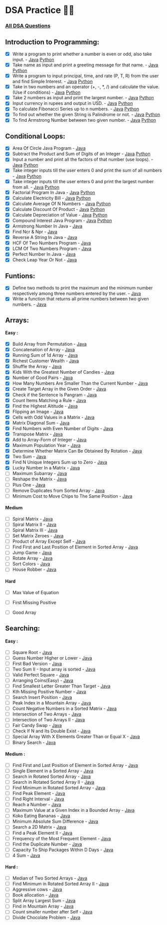 # DSA Practice 👨‍💻

### [All DSA Questions](https://github.com/kunal-kushwaha/DSA-Bootcamp-Java/tree/main/assignments)

## Introduction to Programming:
- [x] Write a program to print whether a number is even or odd, also take input. - [Java](https://github.com/ParagD25/DSA_Practice/blob/master/Java/Introduction/odd_or_even.java) [Python](https://github.com/ParagD25/DSA_Practice/blob/master/Python/Introduction/odd_even.py)
- [x] Take name as input and print a greeting message for that name. - [Java](https://github.com/ParagD25/DSA_Practice/blob/master/Java/Introduction/greet.java) [Python](https://github.com/ParagD25/DSA_Practice/blob/master/Python/Introduction/greet.py)
- [x] Write a program to input principal, time, and rate (P, T, R) from the user and find Simple Interest. - [Java](https://github.com/ParagD25/DSA_Practice/blob/master/Java/Introduction/simple_interest.java) [Python](https://github.com/ParagD25/DSA_Practice/blob/master/Python/Introduction/simple_interest.py)
- [x] Take in two numbers and an operator (+, -, *, /) and calculate the value. (Use if conditions) - [Java](https://github.com/ParagD25/DSA_Practice/blob/master/Java/Introduction/basic_calculator.java) [Python](https://github.com/ParagD25/DSA_Practice/blob/master/Python/Introduction/basic_calc.py)
- [x] Take 2 numbers as input and print the largest number. - [Java](https://github.com/ParagD25/DSA_Practice/blob/master/Java/Introduction/currency.java) [Python](https://github.com/ParagD25/DSA_Practice/blob/master/Python/Introduction/largest.py)
- [x] Input currency in rupees and output in USD. - [Java](https://github.com/ParagD25/DSA_Practice/blob/master/Java/Introduction/currency.java) [Python](https://github.com/ParagD25/DSA_Practice/blob/master/Python/Introduction/currency.py)
- [x] To calculate Fibonacci Series up to n numbers. - [Java](https://github.com/ParagD25/DSA_Practice/blob/master/Java/Introduction/fibb.java) [Python](https://github.com/ParagD25/DSA_Practice/blob/master/Python/Introduction/fibb.py)
- [x] To find out whether the given String is Palindrome or not. - [Java](https://github.com/ParagD25/DSA_Practice/blob/master/Java/Introduction/pallindrome.java) [Python](https://github.com/ParagD25/DSA_Practice/blob/master/Python/Introduction/palindrome.py)
- [x] To find Armstrong Number between two given number. - [Java](https://github.com/ParagD25/DSA_Practice/blob/master/Java/Introduction/armstrong.java) [Python](https://github.com/ParagD25/DSA_Practice/blob/master/Python/Introduction/armstrong.py)

## Conditional Loops:
- [x] Area Of Circle Java Program - [Java](https://github.com/ParagD25/DSA_Practice/blob/master/Java/Conditional%20Loops/area.java)
- [x] Subtract the Product and Sum of Digits of an Integer - [Java](https://github.com/ParagD25/DSA_Practice/blob/master/Java/Conditional%20Loops/p_and_s.java) [Python](https://github.com/ParagD25/DSA_Practice/blob/master/Python/Conditional%20Loops/sumproduct.py)
- [x] Input a number and print all the factors of that number (use loops). - [Java](https://github.com/ParagD25/DSA_Practice/blob/master/Java/Conditional%20Loops/factor.java) [Python](https://github.com/ParagD25/DSA_Practice/blob/master/Python/Conditional%20Loops/factors.py)
- [x] Take integer inputs till the user enters 0 and print the sum of all numbers - [Java](https://github.com/ParagD25/DSA_Practice/blob/master/Java/Conditional%20Loops/sum.java) [Python](https://github.com/ParagD25/DSA_Practice/blob/master/Python/Conditional%20Loops/sum.py)
- [x] Take integer inputs till the user enters 0 and print the largest number from all. - [Java](https://github.com/ParagD25/DSA_Practice/blob/master/Java/Conditional%20Loops/largest.java) [Python](https://github.com/ParagD25/DSA_Practice/blob/master/Python/Conditional%20Loops/largest.py)
- [x] Factorial Program In Java - [Java](https://github.com/ParagD25/DSA_Practice/blob/master/Java/Conditional%20Loops/factorial.java) [Python](https://github.com/ParagD25/DSA_Practice/blob/master/Python/Conditional%20Loops/factorial.py)
- [x] Calculate Electricity Bill - [Java](https://github.com/ParagD25/DSA_Practice/blob/master/Java/Conditional%20Loops/electricity.java) [Python](https://github.com/ParagD25/DSA_Practice/blob/master/Python/Conditional%20Loops/electricity.py)
- [x] Calculate Average Of N Numbers - [Java](https://github.com/ParagD25/DSA_Practice/blob/master/Java/Conditional%20Loops/average.java) [Python](https://github.com/ParagD25/DSA_Practice/blob/master/Python/Conditional%20Loops/average.py)
- [x] Calculate Discount Of Product - [Java](https://github.com/ParagD25/DSA_Practice/blob/master/Java/Conditional%20Loops/discount.java) [Python](https://github.com/ParagD25/DSA_Practice/blob/master/Python/Conditional%20Loops/discount.py)
- [x] Calculate Depreciation of Value - [Java](https://github.com/ParagD25/DSA_Practice/blob/master/Java/Conditional%20Loops/depreciation.java) [Python](https://github.com/ParagD25/DSA_Practice/blob/master/Python/Conditional%20Loops/depriciation.py)
- [x] Compound Interest Java Program - [Java](https://github.com/ParagD25/DSA_Practice/blob/master/Java/Conditional%20Loops/compund.java) [Python](https://github.com/ParagD25/DSA_Practice/blob/master/Python/Conditional%20Loops/compound.py)
- [x] Armstrong Number In Java - [Java](https://github.com/ParagD25/DSA_Practice/blob/master/Java/Conditional%20Loops/armstrong.java)
- [x] Find Ncr & Npr - [Java](https://github.com/ParagD25/DSA_Practice/blob/master/Java/Conditional%20Loops/npr_and_ncr.java)
- [x] Reverse A String In Java - [Java](https://github.com/ParagD25/DSA_Practice/blob/master/Java/Conditional%20Loops/reverse.java)
- [x] HCF Of Two Numbers Program - [Java](https://github.com/ParagD25/DSA_Practice/blob/master/Java/Conditional%20Loops/hcf.java)
- [x] LCM Of Two Numbers Program - [Java](https://github.com/ParagD25/DSA_Practice/blob/master/Java/Conditional%20Loops/lcm.java)
- [x] Perfect Number In Java - [Java](https://github.com/ParagD25/DSA_Practice/blob/master/Java/Conditional%20Loops/perfect.java)
- [x] Check Leap Year Or Not - [Java](https://github.com/ParagD25/DSA_Practice/blob/master/Java/Conditional%20Loops/leap.java)

## Funtions:
- [x] Define two methods to print the maximum and the minimum number respectively among three numbers entered by the user. - [Java](https://github.com/ParagD25/DSA_Practice/blob/master/Java/Funtions/max_min.java)
- [x] Write a function that returns all prime numbers between two given numbers. - [Java](https://github.com/ParagD25/DSA_Practice/blob/master/Java/Funtions/prime.java)

## Arrays:

#### Easy :
- [x] Build Array from Permutation - [Java](https://github.com/ParagD25/DSA_Practice/blob/master/Java/Array/permutation.java)
- [x] Concatenation of Array - [Java](https://github.com/ParagD25/DSA_Practice/blob/master/Java/Array/concatenation.java)
- [x] Running Sum of 1d Array - [Java](https://github.com/ParagD25/DSA_Practice/blob/master/Java/Array/runningSum.java)
- [x] Richest Customer Wealth - [Java](https://github.com/ParagD25/DSA_Practice/blob/master/Java/Array/wealth.java)
- [x] Shuffle the Array - [Java](https://github.com/ParagD25/DSA_Practice/blob/master/Java/Array/shuffle.java)
- [x] Kids With the Greatest Number of Candies - [Java](https://github.com/ParagD25/DSA_Practice/blob/master/Java/Array/extracandy.java)
- [x] Number of Good Pairs - [Java](https://github.com/ParagD25/DSA_Practice/blob/master/Java/Array/goodpairs.java)
- [x] How Many Numbers Are Smaller Than the Current Number - [Java](https://github.com/ParagD25/DSA_Practice/blob/master/Java/Array/smaller.java)
- [x] Create Target Array in the Given Order - [Java](https://github.com/ParagD25/DSA_Practice/blob/master/Java/Array/target.java)
- [x] Check if the Sentence Is Pangram - [Java](https://github.com/ParagD25/DSA_Practice/blob/master/Java/Array/pangram.java)
- [x] Count Items Matching a Rule - [Java](https://github.com/ParagD25/DSA_Practice/blob/master/Java/Array/countItem.java)
- [x] Find the Highest Altitude - [Java](https://github.com/ParagD25/DSA_Practice/blob/master/Java/Array/altitude.java)
- [x] Flipping an Image - [Java](https://github.com/ParagD25/DSA_Practice/blob/master/Java/Array/invertImage.java)
- [x] Cells with Odd Values in a Matrix - [Java](https://github.com/ParagD25/DSA_Practice/blob/master/Java/Array/oddVal.java)
- [x] Matrix Diagonal Sum - [Java](https://github.com/ParagD25/DSA_Practice/blob/master/Java/Array/diagonalSum.java)
- [x] Find Numbers with Even Number of Digits - [Java](https://github.com/ParagD25/DSA_Practice/blob/master/Java/Array/evenDigit.java)
- [x] Transpose Matrix - [Java](https://github.com/ParagD25/DSA_Practice/blob/master/Java/Array/transpose.java)
- [x] Add to Array-Form of Integer - [Java](https://github.com/ParagD25/DSA_Practice/blob/master/Java/Array/arrayInt.java)
- [x] Maximum Population Year - [Java](https://github.com/ParagD25/DSA_Practice/blob/master/Java/Array/maxPop.java)
- [x] Determine Whether Matrix Can Be Obtained By Rotation - [Java](https://github.com/ParagD25/DSA_Practice/blob/master/Java/Array/rotation.java)
- [x] Two Sum - [Java](https://github.com/ParagD25/DSA_Practice/blob/master/Java/Array/twosum.java)
- [x] Find N Unique Integers Sum up to Zero - [Java](https://github.com/ParagD25/DSA_Practice/blob/master/Java/Array/nunique.java)
- [x] Lucky Number In a Matrix - [Java](https://github.com/ParagD25/DSA_Practice/blob/master/Java/Array/lucky.java)
- [ ] Maximum Subarray - [Java](https://github.com/ParagD25/DSA_Practice/blob/master/Java/Array/maxsub.java)
- [ ] Reshape the Matrix - [Java](https://github.com/ParagD25/DSA_Practice/blob/master/Java/Array/reshape.java)
- [ ] Plus One - [Java](https://github.com/ParagD25/DSA_Practice/blob/master/Java/Array/plusOne.java)
- [ ] Remove Duplicates from Sorted Array - [Java](https://github.com/ParagD25/DSA_Practice/blob/master/Java/Array/removeDupl.java)
- [ ] Minimum Cost to Move Chips to The Same Position - [Java](https://github.com/ParagD25/DSA_Practice/blob/master/Java/Array/minCost.java)

#### Medium
- [ ] Spiral Matrix - [Java]()
- [ ] Spiral Matrix II - [Java]()
- [ ] Spiral Matrix III - [Java]()
- [ ] Set Matrix Zeroes - [Java]()
- [ ] Product of Array Except Self - [Java]()
- [ ] Find First and Last Position of Element in Sorted Array - [Java]()
- [ ] Jump Game - [Java]()
- [ ] Rotate Array - [Java]()
- [ ] Sort Colors - [Java]()
- [ ] House Robber - [Java]()

#### Hard
- [ ] Max Value of Equation
- [ ] First Missing Positive
- [ ] Good Array


## Searching:

#### Easy :
- [ ] Square Root - [Java]()
- [ ] Guess Number Higher or Lower - [Java]()
- [ ] First Bad Version - [Java]()
- [ ] Two Sum II - Input array is sorted - [Java]()
- [ ] Valid Perfect Square - [Java]()
- [ ] Arranging Coins(Easy) - [Java]()
- [ ] Find Smallest Letter Greater Than Target - [Java]()
- [ ] Kth Missing Positive Number - [Java]()
- [ ] Search Insert Position - [Java]()
- [ ] Peak Index in a Mountain Array - [Java]()
- [ ] Count Negative Numbers in a Sorted Matrix - [Java]()
- [ ] Intersection of Two Arrays - [Java]()
- [ ] Intersection of Two Arrays II - [Java]()
- [ ] Fair Candy Swap - [Java]()
- [ ] Check If N and Its Double Exist - [Java]()
- [ ] Special Array With X Elements Greater Than or Equal X - [Java]()
- [ ] Binary Search - [Java]()

#### Medium :
- [ ] Find First and Last Position of Element in Sorted Array - [Java]()
- [ ] Single Element in a Sorted Array - [Java]()
- [ ] Search in Rotated Sorted Array - [Java]()
- [ ] Search in Rotated Sorted Array II - [Java]()
- [ ] Find Minimum in Rotated Sorted Array - [Java]()
- [ ] Find Peak Element - [Java]()
- [ ] Find Right Interval - [Java]()
- [ ] Reach a Number - [Java]()
- [ ] Maximum Value at a Given Index in a Bounded Array - [Java]()
- [ ] Koko Eating Bananas - [Java]()
- [ ] Minimum Absolute Sum Difference - [Java]()
- [ ] Search a 2D Matrix - [Java]()
- [ ] Find a Peak Element II - [Java]()
- [ ] Frequency of the Most Frequent Element - [Java]()
- [ ] Find the Duplicate Number - [Java]()
- [ ] Capacity To Ship Packages Within D Days - [Java]()
- [ ] 4 Sum - [Java]()

#### Hard : 
- [ ] Median of Two Sorted Arrays - [Java]()
- [ ] Find Minimum in Rotated Sorted Array II - [Java]()
- [ ] Aggressive cows - [Java]()
- [ ] Book allocation - [Java]()
- [ ] Split Array Largest Sum - [Java]()
- [ ] Find in Mountain Array - [Java]()
- [ ] Count smaller number after Self - [Java]()
- [ ] Divide Chocolate Problem - [Java]()
